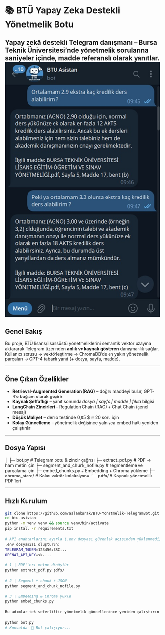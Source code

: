 # 📚 BTÜ Yapay Zeka Destekli Yönetmelik Botu

**Yapay zekâ destekli Telegram danışmanı – Bursa Teknik Üniversitesi’nde yönetmelik sorularına saniyeler içinde, madde referanslı olarak yanıtlar.**
<img src="https://github.com/aslanburak/BTU-Yonetmelik-TelegramBot/blob/main/btu-asistan/images/telegram1.jpg" width="600px" height="auto">
---

## Genel Bakış
Bu proje, BTÜ lisans/lisansüstü yönetmeliklerini semantik vektör uzayına aktararak Telegram üzerinden **anlık ve kaynak gösteren** danışmanlık sağlar.  
Kullanıcı sorusu → vektörleştirme → ChromaDB’de en yakın yönetmelik parçaları → GPT-4 tabanlı yanıt (+ dosya, sayfa, madde).

---

## Öne Çıkan Özellikler
- **Retrieval-Augmented Generation (RAG)** – doğru maddeyi bulur, GPT-4’e bağlam olarak geçirir  
- **Kaynak Şeffaflığı** – yanıt sonunda *dosya | sayfa | madde | fıkra* bilgisi  
- **LangChain Zincirleri** – Regulation Chain (RAG) + Chat Chain (genel mesaj)  
- **Düşük Maliyet** – demo testinde 0,05 $ ≈ 20 soru için 
- **Kolay Güncelleme** – yönetmelik değişince yalnızca embed hattı yeniden çalıştırılır  

---

## Dosya Yapısı
│
├─ bot.py # Telegram botu & zincir çağrısı
├─ extract_pdf.py # PDF → ham metin için 
├─ segment_and_chunk_nofile.py  # segmentleme ve parçalama için
├─ embed_chunks.py # Embedding + Chroma yükleme 
├─ chroma_store/ # Kalıcı vektör koleksiyonu 
└─ pdfs/ # Kaynak yönetmelik PDF’leri


---

## Hızlı Kurulum
```bash
git clone https://github.com/aslanburak/BTU-Yonetmelik-TelegramBot.git
cd btu-asistan
python -m venv venv && source venv/bin/activate
pip install -r requirements.txt

# API anahtarlarını ayarla (.env dosyası güvenlik açısından yüklenmedi)
.env dosyanızı oluşturun:
TELEGRAM_TOKEN=123456:ABC...
OPENAI_API_KEY=sk-...

# 1 | PDF'leri metne dönüştür
python extract_pdf.py pdfs/

# 2 | Segment + chunk + JSON
python segment_and_chunk_nofile.py

# 3 | Embedding & Chroma yükle
python embed_chunks.py

Bu adımlar tek seferliktir yönetmelik güncellenince yeniden çalıştırın.

python bot.py
# Konsolda: 🤖 Bot çalışıyor...